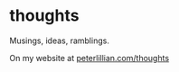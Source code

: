 # thoughts

Musings, ideas, ramblings.

On my website at [peterlillian.com/thoughts](https://peterlillian.com/thoughts)
